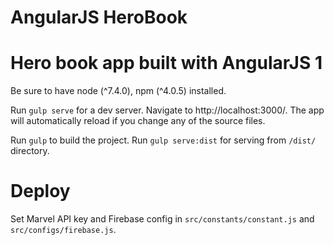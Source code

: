 # AngularJS HeroBook

# Hero book app built with AngularJS 1

Be sure to have node (^7.4.0), npm (^4.0.5) installed.

Run `gulp serve` for a dev server. 
Navigate to http://localhost:3000/. The app will automatically reload if you change any of the source files.

Run `gulp` to build the project.
Run `gulp serve:dist` for serving from `/dist/` directory.

# Deploy
Set Marvel API key and Firebase config in `src/constants/constant.js` and `src/configs/firebase.js`.
